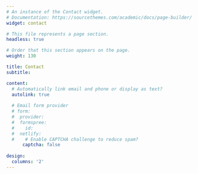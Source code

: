 ```yaml
---
# An instance of the Contact widget.
# Documentation: https://sourcethemes.com/academic/docs/page-builder/
widget: contact

# This file represents a page section.
headless: true

# Order that this section appears on the page.
weight: 130

title: Contact
subtitle:

content:
  # Automatically link email and phone or display as text?
  autolink: true
  
  # Email form provider
  # form:
  #  provider:
  #  formspree:
  #    id:
  #  netlify:
  #    # Enable CAPTCHA challenge to reduce spam?
      captcha: false
  
design:
  columns: '2'
---
```

